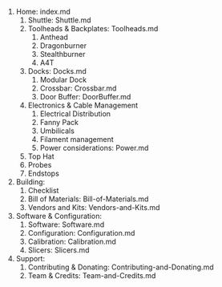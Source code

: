 1. Home: index.md
	1. Shuttle: Shuttle.md
 	2. Toolheads & Backplates: Toolheads.md
		1. Anthead
		2. Dragonburner
		3. Stealthburner
		4. A4T
	3. Docks: Docks.md
		1. Modular Dock
		2. Crossbar: Crossbar.md
		3. Door Buffer: DoorBuffer.md
	4. Electronics & Cable Management
 		1. Electrical Distribution
		2. Fanny Pack
		3. Umbilicals
		4. Filament management
    	5. Power considerations: Power.md
	5. Top Hat
	6. Probes
	7. Endstops
2. Building:
 	1. Checklist
	2. Bill of Materials: Bill-of-Materials.md
	3. Vendors and Kits: Vendors-and-Kits.md
3. Software & Configuration:
	1. Software: Software.md
	2. Configuration: Configuration.md
	3. Calibration: Calibration.md
	4. Slicers: Slicers.md
4. Support:
	1. Contributing & Donating: Contributing-and-Donating.md
	2. Team & Credits: Team-and-Credits.md

